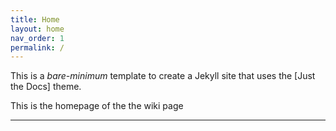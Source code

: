 ```yaml
---
title: Home
layout: home
nav_order: 1
permalink: /
---
```


This is a *bare-minimum* template to create a Jekyll site that uses the [Just the Docs] theme. 

This is  the homepage of the the wiki page


----